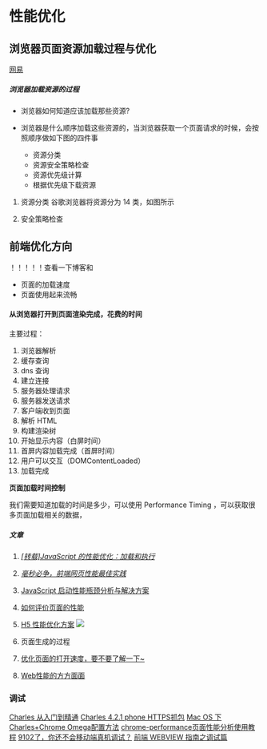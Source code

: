 # 性能优化

## 浏览器页面资源加载过程与优化

[网易](https://juejin.im/entry/5a43)

##### 浏览器加载资源的过程

- 浏览器如何知道应该加载那些资源?
- 浏览器是什么顺序加载这些资源的，当浏览器获取一个页面请求的时候，会按照顺序做如下图的四件事

  - 资源分类
  - 资源安全策略检查
  - 资源优先级计算
  - 根据优先级下载资源

1. 资源分类
   谷歌浏览器将资源分为 14 类，如图所示

2. 安全策略检查

## 前端优化方向

！！！！！查看一下博客和

- 页面的加载速度
- 页面使用起来流畅

#### 从浏览器打开到页面渲染完成，花费的时间

主要过程：

1. 浏览器解析
2. 缓存查询
3. dns 查询
4. 建立连接
5. 服务器处理请求
6. 服务器发送请求
7. 客户端收到页面
8. 解析 HTML
9. 构建渲染树
10. 开始显示内容（白屏时间）
11. 首屏内容加载完成（首屏时间）
12. 用户可以交互（DOMContentLoaded）
13. 加载完成

**页面加载时间控制**

我们需要知道加载的时间是多少，可以使用 Performance Timing ，可以获取很多页面加载相关的数据，

##### 文章

1. [_[转载]JavaScript 的性能优化：加载和执行_](http://caibaojian.com/jsload.html)

2. [_毫秒必争，前端网页性能最佳实践_](http://www.cnblogs.com/developersupport/p/3248695.html)

3. [JavaScript 启动性能瓶颈分析与解决方案](https://zhuanlan.zhihu.com/p/25221314)

4. [如何评价页面的性能](http://taobaofed.org/blog/2015/11/09/web-performance/)

5. [H5 性能优化方案](http://ddtalk.github.io/blog/2015/09/07/dingding-first/)
   ![](./static/img/youhua.jpg)

6. 页面生成的过程

7. [优化页面的打开速度，要不要了解一下~](https://juejin.im/post/5afd6a88f265da0b9127a879?utm_source=gold_browser_extension)
8. [Web性能的方方面面](https://github.com/laoqiren/web-performance)



### 调试

[Charles 从入门到精通](http://blog.devtang.com/2015/11/14/charles-introduction/)
[Charles 4.2.1 phone HTTPS抓包](https://juejin.im/post/5a30a52a6fb9a0451d4175ed)
[Mac OS 下Charles+Chrome Omega配置方法](https://blog.csdn.net/liu251/article/details/52096142)
[chrome-performance页面性能分析使用教程](https://www.cnblogs.com/zjjing/p/9106111.html)
[9102了，你还不会移动端真机调试？](https://segmentfault.com/a/1190000018613578)
[前端 WEBVIEW 指南之调试篇](https://imnerd.org/webview-debug.html)